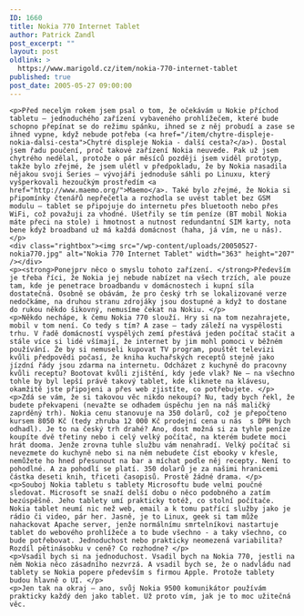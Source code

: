 ```yaml
---
ID: 1660
title: Nokia 770 Internet Tablet
author: Patrick Zandl
post_excerpt: ""
layout: post
oldlink: >
  https://www.marigold.cz/item/nokia-770-internet-tablet
published: true
post_date: 2005-05-27 09:00:00
---
```

	<p>Před necelým rokem jsem psal o tom, že očekávám u Nokie příchod tabletu – jednoduchého zařízení vybaveného prohlížečem, které bude schopno přepínat se do režimu spánku, ihned se z něj probudí a zase se ihned vypne, když nebude potřeba (<a href="/item/chytre-displeje-nokia-dalsi-cesta">Chytré displeje Nokia - další cesta?</a>). Dostal jsem řadu poučení, proč takové zařízení Nokia neuvede. Pak už jsem chytrého nedělal, protože o pár měsíců později jsem viděl prototyp, takže bylo zřejmé, že jsem ulétl v předpokladu, že by Nokia nasadila nějakou svoji Series – vývojáři jednoduše sáhli po Linuxu, který vyšperkovali hezoučkým prostředím <a href="http://www.maemo.org/">Maemo</a>. Také bylo zřejmé, že Nokia si připomínky čtenářů nepřečetla a rozhodla se uvést tablet bez GSM modulu – tablet se připojuje do internetu přes bluetooth nebo přes WiFi, což považuji za vhodné. Ušetřily se tím peníze (BT mobil Nokia máte přeci na stole) i hmotnost a nutnost redundantní SIM karty, nota bene když broadband už má každá domácnost (haha, já vím, ne u nás).</p>
	<div class="rightbox"><img src="/wp-content/uploads/20050527-nokia770.jpg" alt="Nokia 770 Internet Tablet" width="363" height="207" /></div>
	<p><strong>Ponejprv něco o smyslu tohoto zařízení. </strong>Především je třeba říci, že Nokia jej nebude nabízet na všech trzích, ale pouze tam, kde je penetrace broadbandu v domácnostech i kupní síla dostatečná. Osobně se obávám, že pro český trh se lokalizované verze nedočkáme, na druhou stranu zdrojáky jsou dostupné a když to dostane do rukou někdo šikovný, nemusíme čekat na Nokiu. </p>
	<p>Někdo nechápe, k čemu Nokia 770 slouží. Hry si na tom nezahrajete, mobil v tom není. Co tedy s tím? A zase – tady záleží na vyspělosti trhu. V řadě domácností vyspělých zemí přestává jeden počítač stačit a stále více si lidé všímají, že internet by jim mohl pomoci v běžném používání. Že by si nemuseli kupovat TV program, pouštět televizi kvůli předpovědi počasí, že kniha kuchařských receptů stejně jako jízdní řády jsou zdarma na internetu. Odcházet z kuchyně do pracovny kvůli receptu? Bootovat kvůli zjištění, kdy jede vlak? Ne – na všechno tohle by byl lepší právě takový tablet, kde kliknete na klávesu, okamžitě jste připojeni a přes web zjistíte, co potřebujete. </p>
	<p>Zdá se vám, že si takovou věc nikdo nekoupí? Nu, tady bych řekl, že budete překvapeni (nevažte se odhadem úspěchu jen na náš maličký zaprděný trh). Nokia cenu stanovuje na 350 dolarů, což je přepočteno kursem 8050 Kč (tedy zhruba 12 000 Kč prodejní cena u nás  s DPH bych odhadl). Je to na český trh drahé? Ano, dost možná si za tyhle peníze koupíte dvě třetiny nebo i celý velký počítač, na kterém budete moci hrát dooma. Jenže zrovna tuhle službu vám nenahradí. Velký počítač si nevezmete do kuchyně nebo si na něm nebudete číst ebooky v křesle, nemůžete ho hned přesunout na bar a míchat podle něj recepty. Není to pohodlné. A za pohodlí se platí. 350 dolarů je za našimi hranicemi částka deseti knih, třiceti časopisů. Prostě žádné drama. </p>
	<p>Souboj Nokia tabletu s tablety Microsoftu bude velmi poučné sledovat. Microsoft se snaží delší dobu o něco podobného a zatím bezúspěšně. Jeho tablety umí prakticky totéž, co stolní počítače. Nokia tablet neumí nic než web, email a k tomu patřící služby jako je rádio či video, pár her. Jasně, je to Linux, geek si tam může nahackovat Apache server, jenže normálnímu smrtelníkovi nastartuje tablet do webového prohlížeče a to bude všechno - a taky všechno, co bude potřebovat. Jednoduchost nebo prakticky neomezená variabilita? Rozdíl pětinásobku v ceně? Co rozhodne? </p>
	<p>Vsadil bych si na jednoduchost. Vsadil bych na Nokia 770, jestli na něm Nokia něco zásadního nezvrzá. A vsadil bych se, že o nadvládu nad tablety se Nokia popere především s firmou Apple. Protože tablety budou hlavně o UI. </p>
	<p>Jen tak na okraj – ano, svůj Nokia 9500 komunikátor používám prakticky každý den jako tablet. Už proto vím, jak je to moc užitečná věc.
</p>